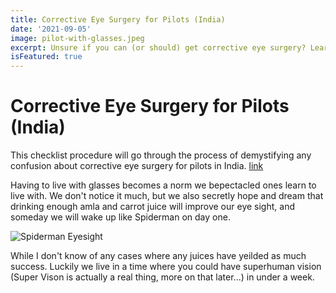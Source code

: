 ```yaml
---
title: Corrective Eye Surgery for Pilots (India)
date: '2021-09-05'
image: pilot-with-glasses.jpeg
excerpt: Unsure if you can (or should) get corrective eye surgery? Learn about the risks, limitations and requirements
isFeatured: true
---
```


# Corrective Eye Surgery for Pilots (India)

This checklist procedure will go through the process of demystifying any confusion about corrective eye surgery for pilots in India. [link](https://www.dgca.gov.in/digigov-portal/)

Having to live with glasses becomes a norm we bepectacled ones learn to live with. We don't notice it much, but we also secretly hope and dream that drinking enough amla and carrot juice will improve our eye sight, and someday we will wake up like Spiderman on day one.

![Spiderman Eyesight](/images/posts/corrective-eye-surgery-for-pilots/spiderman-eyesight.gif)

While I don't know of any cases where any juices have yeilded as much success. Luckily we live in a time where you could have superhuman vision (Super Vison is actually a real thing, more on that later...) in under a week.